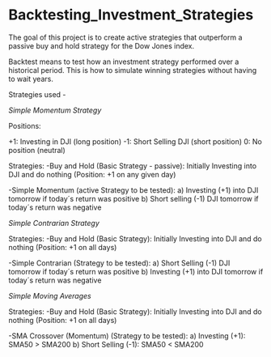 # Backtesting_Investment_Strategies
The goal of this project is to create active strategies that outperform a passive buy and hold strategy for the Dow Jones index. 

Backtest means to test how an investment strategy performed over a historical period. This is how to simulate winning strategies without having to wait years. 

Strategies used - 

*Simple Momentum Strategy*

Positions:

+1: Investing in DJI (long position)
-1: Short Selling DJI (short position)
0: No position (neutral)

Strategies:
-Buy and Hold (Basic Strategy - passive): Initially Investing into DJI and do nothing (Position: +1 on any given day)

-Simple Momentum (active Strategy to be tested):
a) Investing (+1) into DJI tomorrow if today´s return was positive
b) Short selling (-1) DJI tomorrow if today´s return was negative


*Simple Contrarian Strategy*

Strategies:
-Buy and Hold (Basic Strategy): Initially Investing into DJI and do nothing (Position: +1 on all days)

-Simple Contrarian (Strategy to be tested):
a) Short Selling (-1) DJI tomorrow if today´s return was positive
b) Investing (+1) into DJI tomorrow if today´s return was negative


*Simple Moving Averages*

Strategies:
-Buy and Hold (Basic Strategy): Initially Investing into DJI and do nothing (Position: +1 on all days)

-SMA Crossover (Momentum) (Strategy to be tested):
a) Investing (+1): SMA50 > SMA200
b) Short Selling (-1): SMA50 < SMA200
